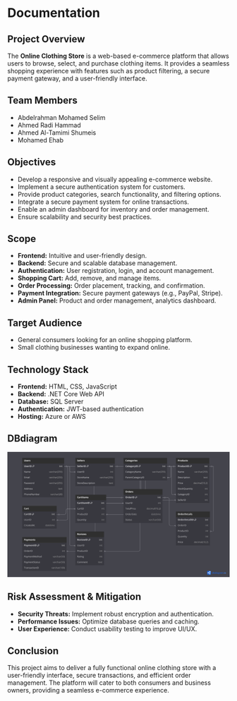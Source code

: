 # Documentation

## Project Overview
The **Online Clothing Store** is a web-based e-commerce platform that allows users to browse, select, and purchase clothing items. It provides a seamless shopping experience with features such as product filtering, a secure payment gateway, and a user-friendly interface.

## Team Members
- Abdelrahman Mohamed Selim  
- Ahmed Radi Hammad  
- Ahmed Al-Tamimi Shumeis  
- Mohamed Ehab  

## Objectives
- Develop a responsive and visually appealing e-commerce website.  
- Implement a secure authentication system for customers.  
- Provide product categories, search functionality, and filtering options.  
- Integrate a secure payment system for online transactions.  
- Enable an admin dashboard for inventory and order management.  
- Ensure scalability and security best practices.  

## Scope
- **Frontend:** Intuitive and user-friendly design.  
- **Backend:** Secure and scalable database management.  
- **Authentication:** User registration, login, and account management.  
- **Shopping Cart:** Add, remove, and manage items.  
- **Order Processing:** Order placement, tracking, and confirmation.  
- **Payment Integration:** Secure payment gateways (e.g., PayPal, Stripe).  
- **Admin Panel:** Product and order management, analytics dashboard.  

## Target Audience
- General consumers looking for an online shopping platform.  
- Small clothing businesses wanting to expand online.  

## Technology Stack
- **Frontend:** HTML, CSS, JavaScript 
- **Backend:** .NET Core Web API  
- **Database:** SQL Server  
- **Authentication:** JWT-based authentication  
- **Hosting:** Azure or AWS
  
## DBdiagram
  ![ERD Diagram](https://github.com/gomaa1212/Ecommerce-Project/blob/main/DBdiagram/DBdiagram.png)
  
## Risk Assessment & Mitigation
- **Security Threats:** Implement robust encryption and authentication.  
- **Performance Issues:** Optimize database queries and caching.  
- **User Experience:** Conduct usability testing to improve UI/UX.  

## Conclusion
This project aims to deliver a fully functional online clothing store with a user-friendly interface, secure transactions, and efficient order management. The platform will cater to both consumers and business owners, providing a seamless e-commerce experience.
